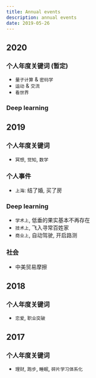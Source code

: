 ```yaml
---
title: Annual events
description: annual events
date: 2019-05-26
---
```


## 2020

### 个人年度关键词 (暂定)

* `量子计算` & `密码学`
* `运动` & `交流`
* `看世界`

### Deep learning

## 2019

### 个人年度关键词

* `冥想`, `觉知`, `数学`

### 个人事件

* `上海`: 结了婚, 买了房

### Deep learning

* `学术上`, 低垂的果实基本不再存在
* `技术上`, 飞入寻常百姓家
* `商业上`, 自动驾驶, 开启路测

### 社会

* 中美贸易摩擦

## 2018

### 个人年度关键词

* `恋爱`, `职业突破`

## 2017

### 个人年度关键词

* `理财`, `跑步`, `睡眠`, `碎片学习体系化`
